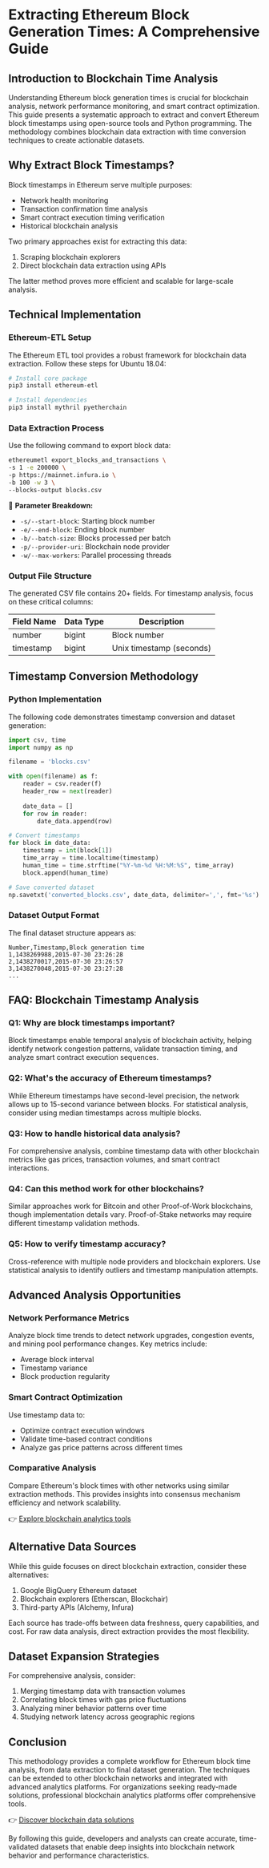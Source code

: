 # Extracting Ethereum Block Generation Times: A Comprehensive Guide

## Introduction to Blockchain Time Analysis

Understanding Ethereum block generation times is crucial for blockchain analysis, network performance monitoring, and smart contract optimization. This guide presents a systematic approach to extract and convert Ethereum block timestamps using open-source tools and Python programming. The methodology combines blockchain data extraction with time conversion techniques to create actionable datasets.

## Why Extract Block Timestamps?

Block timestamps in Ethereum serve multiple purposes:
- Network health monitoring
- Transaction confirmation time analysis
- Smart contract execution timing verification
- Historical blockchain analysis

Two primary approaches exist for extracting this data:
1. Scraping blockchain explorers
2. Direct blockchain data extraction using APIs

The latter method proves more efficient and scalable for large-scale analysis.

## Technical Implementation

### Ethereum-ETL Setup

The Ethereum ETL tool provides a robust framework for blockchain data extraction. Follow these steps for Ubuntu 18.04:

```bash
# Install core package
pip3 install ethereum-etl

# Install dependencies
pip3 install mythril pyetherchain
```

### Data Extraction Process

Use the following command to export block data:

```bash
ethereumetl export_blocks_and_transactions \
-s 1 -e 200000 \
-p https://mainnet.infura.io \
-b 100 -w 3 \
--blocks-output blocks.csv
```

📌 **Parameter Breakdown:**
- `-s/--start-block`: Starting block number
- `-e/--end-block`: Ending block number
- `-b/--batch-size`: Blocks processed per batch
- `-p/--provider-uri`: Blockchain node provider
- `-w/--max-workers`: Parallel processing threads

### Output File Structure

The generated CSV file contains 20+ fields. For timestamp analysis, focus on these critical columns:

| Field Name        | Data Type    | Description               |
|-------------------|--------------|---------------------------|
| number            | bigint       | Block number              |
| timestamp         | bigint       | Unix timestamp (seconds)  |

## Timestamp Conversion Methodology

### Python Implementation

The following code demonstrates timestamp conversion and dataset generation:

```python
import csv, time
import numpy as np

filename = 'blocks.csv'

with open(filename) as f:
    reader = csv.reader(f)
    header_row = next(reader)
    
    date_data = []
    for row in reader:
        date_data.append(row)

# Convert timestamps
for block in date_data:
    timestamp = int(block[1])
    time_array = time.localtime(timestamp)
    human_time = time.strftime("%Y-%m-%d %H:%M:%S", time_array)
    block.append(human_time)

# Save converted dataset
np.savetxt('converted_blocks.csv', date_data, delimiter=',', fmt='%s')
```

### Dataset Output Format

The final dataset structure appears as:

```
Number,Timestamp,Block generation time
1,1438269988,2015-07-30 23:26:28
2,1438270017,2015-07-30 23:26:57
3,1438270048,2015-07-30 23:27:28
...
```

## FAQ: Blockchain Timestamp Analysis

### Q1: Why are block timestamps important?
Block timestamps enable temporal analysis of blockchain activity, helping identify network congestion patterns, validate transaction timing, and analyze smart contract execution sequences.

### Q2: What's the accuracy of Ethereum timestamps?
While Ethereum timestamps have second-level precision, the network allows up to 15-second variance between blocks. For statistical analysis, consider using median timestamps across multiple blocks.

### Q3: How to handle historical data analysis?
For comprehensive analysis, combine timestamp data with other blockchain metrics like gas prices, transaction volumes, and smart contract interactions.

### Q4: Can this method work for other blockchains?
Similar approaches work for Bitcoin and other Proof-of-Work blockchains, though implementation details vary. Proof-of-Stake networks may require different timestamp validation methods.

### Q5: How to verify timestamp accuracy?
Cross-reference with multiple node providers and blockchain explorers. Use statistical analysis to identify outliers and timestamp manipulation attempts.

## Advanced Analysis Opportunities

### Network Performance Metrics
Analyze block time trends to detect network upgrades, congestion events, and mining pool performance changes. Key metrics include:
- Average block interval
- Timestamp variance
- Block production regularity

### Smart Contract Optimization
Use timestamp data to:
- Optimize contract execution windows
- Validate time-based contract conditions
- Analyze gas price patterns across different times

### Comparative Analysis
Compare Ethereum's block times with other networks using similar extraction methods. This provides insights into consensus mechanism efficiency and network scalability.

👉 [Explore blockchain analytics tools](https://bit.ly/okx-bonus)

## Alternative Data Sources

While this guide focuses on direct blockchain extraction, consider these alternatives:
1. Google BigQuery Ethereum dataset
2. Blockchain explorers (Etherscan, Blockchair)
3. Third-party APIs (Alchemy, Infura)

Each source has trade-offs between data freshness, query capabilities, and cost. For raw data analysis, direct extraction provides the most flexibility.

## Dataset Expansion Strategies

For comprehensive analysis, consider:
1. Merging timestamp data with transaction volumes
2. Correlating block times with gas price fluctuations
3. Analyzing miner behavior patterns over time
4. Studying network latency across geographic regions

## Conclusion

This methodology provides a complete workflow for Ethereum block time analysis, from data extraction to final dataset generation. The techniques can be extended to other blockchain networks and integrated with advanced analytics platforms. For organizations seeking ready-made solutions, professional blockchain analytics platforms offer comprehensive tools.

👉 [Discover blockchain data solutions](https://bit.ly/okx-bonus)

By following this guide, developers and analysts can create accurate, time-validated datasets that enable deep insights into blockchain network behavior and performance characteristics.